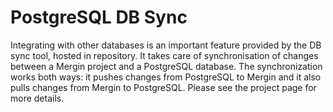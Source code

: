 # PostgreSQL DB Sync

Integrating with other databases is an important feature provided by the DB sync tool, 
hosted in <GitHubRepo id="lutraconsulting/mergin-db-sync" />
repository. It takes care of synchronisation of changes between a Mergin project and a PostgreSQL 
database. The synchronization works both ways: it pushes changes from PostgreSQL to Mergin and 
it also pulls changes from Mergin to PostgreSQL. Please see the project page for more details.


